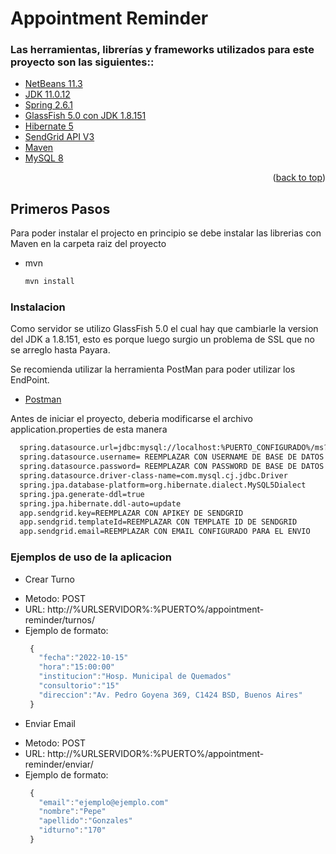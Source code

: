 # Appointment Reminder

### Las herramientas, librerías y frameworks utilizados para este proyecto son las siguientes:: 

* [NetBeans 11.3](https://netbeans.apache.org/download/nb113/nb113.html)
* [JDK 11.0.12](https://www.oracle.com/ar/java/technologies/javase/jdk11-archive-downloads.html)
* [Spring 2.6.1](https://spring.io/blog/2021/11/29/spring-boot-2-6-1-is-now-available)
* [GlassFish 5.0 con JDK 1.8.151](https://javaee.github.io/glassfish/download)
* [Hibernate 5](https://hibernate.org/orm/documentation/5.0)
* [SendGrid API V3](https://sendgrid.api-docs.io/v3.0/how-to-use-the-sendgrid-v3-api/api-authentication)
* [Maven](https://maven.apache.org/)
* [MySQL 8](https://dev.mysql.com/downloads/mysql/)

<p align="right">(<a href="#top">back to top</a>)</p>

<!-- Primeros Pasos -->
## Primeros Pasos

Para poder instalar el projecto en principio se debe instalar las librerias con Maven en la carpeta raiz del proyecto
* mvn
  ```sh
  mvn install
  ```
### Instalacion

Como servidor se utilizo GlassFish 5.0 el cual hay que cambiarle la version del JDK a 1.8.151, esto es porque luego surgio un problema de SSL que no se arreglo hasta Payara.

Se recomienda utilizar la herramienta PostMan para poder utilizar los EndPoint.
* [Postman](https://www.postman.com/)

Antes de iniciar el proyecto, deberia modificarse el archivo application.properties de esta manera

  ```sh
    spring.datasource.url=jdbc:mysql://localhost:%PUERTO_CONFIGURADO%/ms?useSSL=false
    spring.datasource.username= REEMPLAZAR CON USERNAME DE BASE DE DATOS
    spring.datasource.password= REEMPLAZAR CON PASSWORD DE BASE DE DATOS
    spring.datasource.driver-class-name=com.mysql.cj.jdbc.Driver
    spring.jpa.database-platform=org.hibernate.dialect.MySQL5Dialect
    spring.jpa.generate-ddl=true
    spring.jpa.hibernate.ddl-auto=update
    app.sendgrid.key=REEMPLAZAR CON APIKEY DE SENDGRID
    app.sendgrid.templateId=REEMPLAZAR CON TEMPLATE ID DE SENDGRID
    app.sendgrid.email=REEMPLAZAR CON EMAIL CONFIGURADO PARA EL ENVIO
  ```

### Ejemplos de uso de la aplicacion

- Crear Turno
* Metodo: POST
* URL: http://%URLSERVIDOR%:%PUERTO%/appointment-reminder/turnos/
* Ejemplo de formato: 
   ```js
    {
      "fecha":"2022-10-15"
      "hora":"15:00:00"
      "institucion":"Hosp. Municipal de Quemados" 
      "consultorio":"15"
      "direccion":"Av. Pedro Goyena 369, C1424 BSD, Buenos Aires"
    }
   ```
- Enviar Email
* Metodo: POST
* URL: http://%URLSERVIDOR%:%PUERTO%/appointment-reminder/enviar/
* Ejemplo de formato:
   ```js
    {
      "email":"ejemplo@ejemplo.com"
      "nombre":"Pepe" 
      "apellido":"Gonzales"
      "idturno":"170"
    }
   ```   
